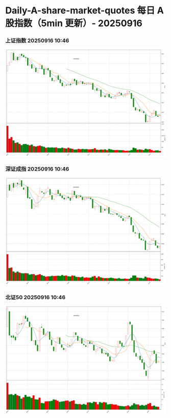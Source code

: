 
# Daily-A-share-market-quotes 每日 A 股指数（5min 更新）- 20250916

### 上证指数 20250916 10:46
![](./fig/2025/9/20250916-sh000001.png)

### 深证成指 20250916 10:46
![](./fig/2025/9/20250916-sz399001.png)

### 北证50 20250916 10:46
![](./fig/2025/9/20250916-bj899050.png)
